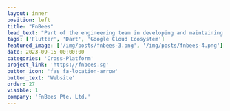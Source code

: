 ```yaml
---
layout: inner
position: left
title: "FnBees"
lead_text: "Part of the engineering team in developing and maintaining a tech ecosystem which is designed to optimize operations in restaurants and F&B operators."
tags: ['Flutter', 'Dart', 'Google Cloud Ecosystem']
featured_image: ['/img/posts/fnbees-3.png', '/img/posts/fnbees-4.png']
date: 2023-09-15 00:00:00
categories: 'Cross-Platform'
project_link: 'https://fnbees.sg'
button_icon: 'fas fa-location-arrow'
button_text: 'Website'
order: 27
visible: 1
company: 'FnBees Pte. Ltd.'
---
```

